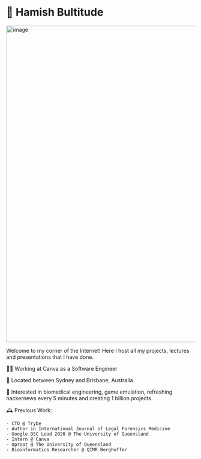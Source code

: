 # 🐸 Hamish Bultitude

<img width="844" alt="image" src="https://github.com/user-attachments/assets/7c78598f-a963-4d45-9774-e830985bd23d" />


Welcome to my corner of the Internet! Here I host all my projects, lectures and presentations that I have done. 

🧙‍♂️ Working at Canva as a Software Engineer

📍 Located between Sydney and Brisbane, Australia

🌟 Interested in biomedical engineering, game emulation, refreshing hackernews every 5 minutes and creating 1 billion projects 

🕰️ Previous Work:
```
- CTO @ Trybe
- Author in International Journal of Legal Forensics Medicine
- Google DSC Lead 2020 @ The University of Queensland
- Intern @ Canva
- Uproot @ The University of Queensland
- Bioinformatics Researcher @ QIMR Berghoffer
```


